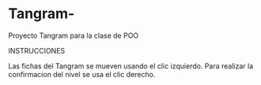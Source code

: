 # Tangram-
Proyecto Tangram para la clase de POO

INSTRUCCIONES

Las fichas del Tangram se mueven usando el clic izquierdo.
Para realizar la confirmacion del nivel se usa el clic derecho.
